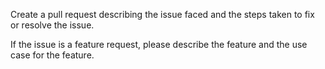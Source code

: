 Create a pull request describing the issue faced and the steps taken to fix or resolve the issue. 

If the issue is a feature request, please describe the feature and the use case for the feature.